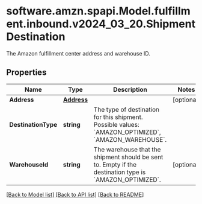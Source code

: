 # software.amzn.spapi.Model.fulfillment.inbound.v2024_03_20.ShipmentDestination
The Amazon fulfillment center address and warehouse ID.

## Properties

Name | Type | Description | Notes
------------ | ------------- | ------------- | -------------
**Address** | [**Address**](Address.md) |  | [optional] 
**DestinationType** | **string** | The type of destination for this shipment. Possible values: &#x60;AMAZON_OPTIMIZED&#x60;, &#x60;AMAZON_WAREHOUSE&#x60;. | 
**WarehouseId** | **string** | The warehouse that the shipment should be sent to. Empty if the destination type is &#x60;AMAZON_OPTIMIZED&#x60;. | [optional] 

[[Back to Model list]](../README.md#documentation-for-models) [[Back to API list]](../README.md#documentation-for-api-endpoints) [[Back to README]](../README.md)

